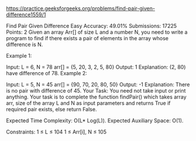 
https://practice.geeksforgeeks.org/problems/find-pair-given-difference1559/1

Find Pair Given Difference 
Easy Accuracy: 49.01% Submissions: 17225 Points: 2
Given an array Arr[] of size L and a number N, you need to write a program to find if there exists a pair of elements in the array whose difference is N.

Example 1:

Input:
L = 6, N = 78
arr[] = {5, 20, 3, 2, 5, 80}
Output: 1
Explanation: (2, 80) have difference of 78.
Example 2:

Input:
L = 5, N = 45
arr[] = {90, 70, 20, 80, 50}
Output: -1
Explanation: There is no pair with difference of 45.
Your Task:
You need not take input or print anything. Your task is to complete the function findPair() which takes array arr, size of the array L and N as input parameters and returns True if required pair exists, else return False.

Expected Time Complexity: O(L* Log(L)).
Expected Auxiliary Space: O(1).

Constraints:
1 ≤ L ≤ 104
1 ≤ Arr[i], N ≤ 105